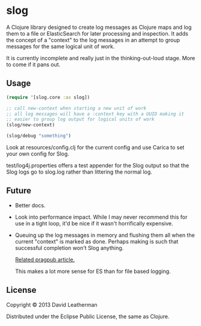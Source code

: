 # slog

A Clojure library designed to create log messages as Clojure maps and
log them to a file or ElasticSearch for later processing and
inspection. It adds the concept of a "context" to the log messages in
an attempt to group messages for the same logical unit of work.

It is currently incomplete and really just in the thinking-out-loud
stage.  More to come if it pans out.

## Usage

```clojure
(require '[slog.core :as slog])

;; call new-context when starting a new unit of work
;; all log messages will have a :context key with a UUID making it
;; easier to group log output for logical units of work
(slog/new-context)

(slog/debug "something")
```

Look at resources/config.clj for the current config and use Carica to
set your own config for Slog.

test/log4j.properties offers a test appender for the Slog output so
that the Slog logs go to slog.log rather than littering the normal
log.

## Future

- Better docs.
- Look into performance impact.  While I may never recommend this for
  use in a tight loop, it'd be nice if it wasn't horrifically expensive.
- Queuing up the log messages in memory and flushing them all when the
  current "context" is marked as done.  Perhaps making is such that
  successful completion won't Slog anything.

  [Related pragpub article.](http://pragprog.com/magazines/2011-12/justintime-logging)

  This makes a lot more sense for ES than for file based logging.

## License

Copyright © 2013 David Leatherman

Distributed under the Eclipse Public License, the same as Clojure.
